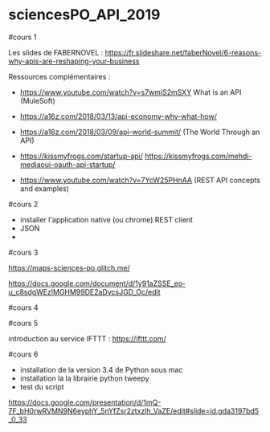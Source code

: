 # sciencesPO_API_2019

#cours 1

Les slides de FABERNOVEL : https://fr.slideshare.net/faberNovel/6-reasons-why-apis-are-reshaping-your-business

Ressources complémentaires : 

- https://www.youtube.com/watch?v=s7wmiS2mSXY What is an API (MuleSoft)
- https://a16z.com/2018/03/13/api-economy-why-what-how/
- https://a16z.com/2018/03/09/api-world-summit/ (The World Through an API)
- https://kissmyfrogs.com/startup-api/
https://kissmyfrogs.com/mehdi-medjaoui-oauth-api-startup/

- https://www.youtube.com/watch?v=7YcW25PHnAA (REST API concepts and examples)

#cours 2

- installer l'application native (ou chrome) REST client 
- JSON
- 

#cours 3

https://maps-sciences-po.glitch.me/

https://docs.google.com/document/d/1y91aZSSE_eo-u_c8sdgWEzlMGHM99DE2aDvcsJGD_Oc/edit

#cours 4



#cours 5

introduction au service IFTTT : https://ifttt.com/

#cours 6

- installation de la version 3.4 de Python sous mac 
- installation la la librairie python tweepy
- test du script 

https://docs.google.com/presentation/d/1mQ-7F_bH0rwRVMN9N6eyphY_5nYfZsr2ztxzlh_VaZE/edit#slide=id.gda3197bd5_0_33

